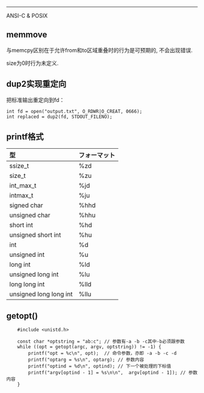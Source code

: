 

---

ANSI-C & POSIX

## memmove

与memcpy区别在于允许from和to区域重叠时的行为是可预期的, 不会出现错误.

size为0时行为未定义.



## dup2实现重定向



把标准输出重定向到fd：

```
int fd = open("output.txt", O_RDWR|O_CREAT, 0666);
int replaced = dup2(fd, STDOUT_FILENO);
```



## printf格式

| 型                     | フォーマット |
| :--------------------- | :----------- |
| ssize_t                | %zd          |
| size_t                 | %zu          |
| int_max_t              | %jd          |
| intmax_t               | %ju          |
| signed char            | %hhd         |
| unsigned char          | %hhu         |
| short int              | %hd          |
| unsigned short int     | %hu          |
| int                    | %d           |
| unsigned int           | %u           |
| long int               | %ld          |
| unsigned long int      | %lu          |
| long long int          | %lld         |
| unsigned long long int | %llu         |



## getopt()

```
	#include <unistd.h>
	
	const char *optstring = "ab:c"; // 参数有-a -b -c其中-b必须跟参数
	while ((opt = getopt(argc, argv, optstring)) != -1) {
        printf("opt = %c\n", opt);  // 命令参数，亦即 -a -b -c -d
        printf("optarg = %s\n", optarg); // 参数内容
        printf("optind = %d\n", optind); // 下一个被处理的下标值
        printf("argv[optind - 1] = %s\n\n",  argv[optind - 1]); // 参数内容	
    }
```

